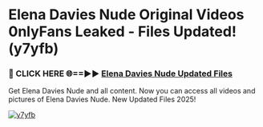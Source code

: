 # Elena Davies Nude Original Videos 0nlyFans Leaked - Files Updated! (y7yfb)

<h3>🔴 CLICK HERE 🌐==►► <a href="https://tinyurl.com/52m3yx9h" rel="nofollow">Elena Davies Nude Updated Files</a></h3>

Get Elena Davies Nude and all content. Now you can access all videos and pictures of Elena Davies Nude. New Updated Files 2025!

[![y7yfb](https://i.imgur.com/TnHtlc8.gif)](https://tinyurl.com/52m3yx9h)

